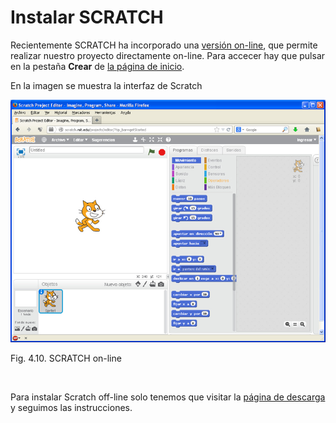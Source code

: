 
# Instalar SCRATCH

Recientemente SCRATCH ha incorporado una [versión on-line](http://scratch.mit.edu/projects/editor/?tip_bar=getStarted), que permite realizar nuestro proyecto directamente on-line. Para accecer hay que pulsar en la pestaña **Crear** de [la página de inicio](http://scratch.mit.edu/).

En la imagen se muestra la interfaz de Scratch

![](img/scratch_interfaz.jpg)
<td style="text-align: center;">Fig. 4.10. SCRATCH on-line</td>

 

Para instalar Scratch off-line solo tenemos que visitar la [página de descarga](http://scratch.mit.edu/scratch2download/) y seguimos las instrucciones.

